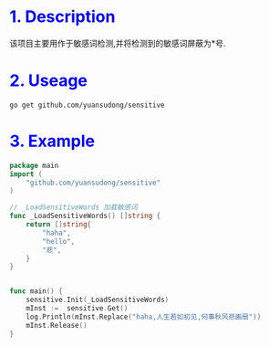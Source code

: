 <h1 style="color:blue">
    1.	Description
</h1>

该项目主要用作于敏感词检测,并将检测到的敏感词屏蔽为*号.

<h1 style="color:blue">
    2.	Useage
</h1>

```shell
go get github.com/yuansudong/sensitive
```

<h1 style="color:blue">
    3.	Example
</h1>



```go
package main
import (
	"github.com/yuansudong/sensitive"
)

// _LoadSensitiveWords 加载敏感词
func _LoadSensitiveWords() []string {
    return []string{
        "haha",
        "hello",
        "悲",
    }
}


func main() {
    sensitive.Init(_LoadSensitiveWords)
    mInst :=  sensitive.Get()
    log.Println(mInst.Replace("haha,人生若如初见,何事秋风悲画扇"))
    mInst.Release()
}

```







